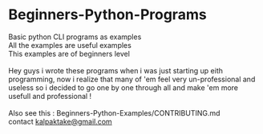 # Beginners-Python-Programs
Basic python CLI programs as examples<br>
All the examples are useful examples<br>
This examples are of beginners level<br>
<br>
Hey guys i wrote these programs when i was just starting up eith programming, now i realize that many of 'em feel very un-professional and useless so i decided to go one by one through all and make 'em more usefull and professional !
<br><br>
Also see this : Beginners-Python-Examples/CONTRIBUTING.md<br>
contact kalpaktake@gmail.com
